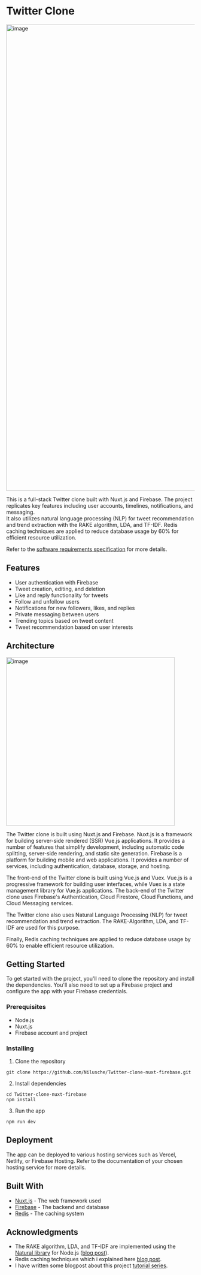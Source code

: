 # Twitter Clone
<img width="1245" alt="image" src="https://user-images.githubusercontent.com/73897941/224555421-8e1c59b7-0985-428b-a1e1-f8f04c3d24f3.png">

This is a full-stack Twitter clone built with Nuxt.js and Firebase. The project replicates key features including user accounts, timelines, notifications, and messaging. <br> It also utilizes natural language processing (NLP) for tweet recommendation and trend extraction with the RAKE algorithm, LDA, and TF-IDF. 
Redis caching techniques are applied to reduce database usage by 60% for efficient resource utilization.

Refer to the [software requirements specification](https://github.com/Nilusche/Twitter-clone-nuxt-firebase/blob/master/Twitter_clone_Software_Requirements_Specification_%20(1).pdf) for more details.

## Features

- User authentication with Firebase
- Tweet creation, editing, and deletion
- Like and reply functionality for tweets
- Follow and unfollow users
- Notifications for new followers, likes, and replies
- Private messaging between users
- Trending topics based on tweet content
- Tweet recommendation based on user interests

## Architecture
<img width="450" alt="image" src="https://github.com/Nilusche/Twitter-clone-nuxt-firebase/assets/73897941/37b584b4-34f8-4f58-931c-016052d723a5">

The Twitter clone is built using Nuxt.js and Firebase. Nuxt.js is a framework for building server-side rendered (SSR) Vue.js applications. It provides a number of features that simplify development, including automatic code splitting, server-side rendering, and static site generation. Firebase is a platform for building mobile and web applications. It provides a number of services, including authentication, database, storage, and hosting.

The front-end of the Twitter clone is built using Vue.js and Vuex. Vue.js is a progressive framework for building user interfaces, while Vuex is a state management library for Vue.js applications. The back-end of the Twitter clone uses Firebase's Authentication, Cloud Firestore, Cloud Functions, and Cloud Messaging services.

The Twitter clone also uses Natural Language Processing (NLP) for tweet recommendation and trend extraction. The RAKE-Algorithm, LDA, and TF-IDF are used for this purpose.

Finally, Redis caching techniques are applied to reduce database usage by 60% to enable efficient resource utilization.



## Getting Started

To get started with the project, you'll need to clone the repository and install the dependencies. You'll also need to set up a Firebase project and configure the app with your Firebase credentials. 

### Prerequisites

- Node.js
- Nuxt.js
- Firebase account and project

### Installing

1. Clone the repository
```
git clone https://github.com/Nilusche/Twitter-clone-nuxt-firebase.git
```
2. Install dependencies
```
cd Twitter-clone-nuxt-firebase
npm install
```
3. Run the app
```
npm run dev
```

## Deployment

The app can be deployed to various hosting services such as Vercel, Netlify, or Firebase Hosting. Refer to the documentation of your chosen hosting service for more details.

## Built With

- [Nuxt.js](https://nuxtjs.org/) - The web framework used
- [Firebase](https://firebase.google.com/) - The backend and database
- [Redis](https://redis.io/) - The caching system



## Acknowledgments

- The RAKE algorithm, LDA, and TF-IDF are implemented using the [Natural library](https://github.com/NaturalNode/natural) for Node.js ([blog post](https://www.linkedin.com/pulse/extracting-trends-recommendations-natural-language-liyanaarachchi/)).
- Redis caching techniques which i explained here [blog post](https://www.linkedin.com/pulse/building-clone-twitter-caching-timelines-tweets-redis-liyanaarachchi%3FtrackingId=AtdxJEJoZ0IiKfFDoG%252BN%252FQ%253D%253D/?trackingId=AtdxJEJoZ0IiKfFDoG%2BN%2FQ%3D%3D).
- I have written some blogpost about this project [tutorial series](https://www.linkedin.com/pulse/building-clone-twitter-vuenuxt-js-firebase-part-1-liyanaarachchi-1e%3FtrackingId=U8X7qve5Pq2gTc0XrSJxQg%253D%253D/?trackingId=U8X7qve5Pq2gTc0XrSJxQg%3D%3D).



